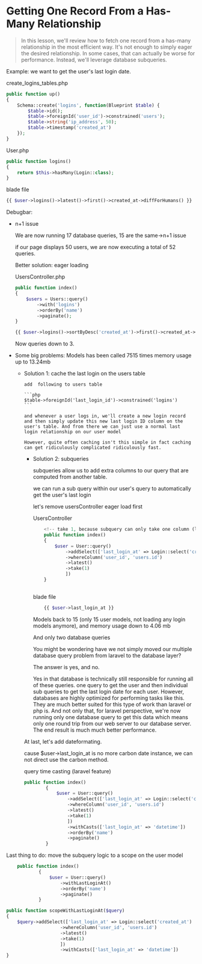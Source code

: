 # Getting One Record From a Has-Many Relationship

> In this lesson, we'll review how to fetch one record from a has-many relationship in the most efficient way. It's not enough to simply eager the desired relationship. In some cases, that can actually be worse for performance. Instead, we'll leverage database subqueries.

Example: we want to get the user's last login date.

create_logins_tables.php

```php
public function up()
{
    Schema::create('logins', function(Blueprint $table) {
        $table->id();
        $table->foreignId('user_id')->constrained('users');
        $table->string('ip_address', 50);
        $table->timestamp('created_at')
    });
}

```

User.php

```php
public function logins()
{
    return $this->hasMany(Login::class);
}
```

blade file

```php
{{ $user->logins()->latest()->first()->created_at->diffForHumans() }}
```

Debugbar:

- n+1 issue

    We are now running 17 database queries, 15 are the same->n+1 issue

    if our page displays 50 users, we are now executing a total of 52 queries.

    Better solution: eager loading

    UsersController.php

    ```php
    public function index()
    {
        $users = Users::query()
            ->with('logins')
            ->orderBy('name')
            ->paginate();
    }
    ```

    ```php
    {{ $user->logins()->sortByDesc('created_at')->first()->created_at->diffForHumans() }}
    ```

    Now queries down to 3.

- Some big problems: Models has been called 7515 times
  memory usage up to 13.24mb

  - Solution 1: cache the last login on the users table
  
        add  following to users table

        ```php
        $table->foreignId('last_login_id')->constrained('logins')
        ```

        and whenever a user logs in, we'll create a new login record and then simply update this new last login ID column on the user's table. And from there we can just use a normal last login relationship on our user model

        However, quite often caching isn't this simple in fact caching can get ridiculously complicated ridiculously fast.

    - Solution 2: subqueries
  
        subqueries allow us to add extra columns to our query that are computed from another table.

        we can run a sub query within our user's query to automatically get the user's last login

        let's remove usersController eager load first

        UsersController

        ```php
            <!-- take 1, because subquery can only take one column (limit 1)-->
            public function index()
            {
                $user = User::query()
                    ->addSelect(['last_login_at' => Login::select('created_at')
                    ->whereColumn('user_id', 'users.id')
                    ->latest()
                    ->take(1)
                    ])
            }
            
        ```

        blade file

        ```php
            {{ $user->last_login_at }}     
        ```

        Models back to 15 (only 15 user models, not loading any login models anymore), and memory usage down to 4.06 mb

        And only two database queries

        You might be wondering have we not simply moved our multiple database query problem from laravel to the database layer?

        The answer is yes, and no.

        Yes in that database is technically still responsible for running all of these queries. one query to get the user and then individual sub queries to get the last login date for each user. However, databases are highly optimized for performing tasks like this. They are much better suited for this type of work than laravel or php is. And not only that, for laravel perspective, we're now running only one database query to get this data which means only one round trip from our web server to our database server. The end result is much much better performance.

    At last, let's add dateformating.

    cause  $user->last_login_at is no more carbon date instance, we can not direct use the carbon method.

    query time casting (laravel feature)

    ```php
    public function index()
            {
                $user = User::query()
                    ->addSelect(['last_login_at' => Login::select('created_at')
                    ->whereColumn('user_id', 'users.id')
                    ->latest()
                    ->take(1)
                    ])
                    ->withCasts(['last_login_at' => 'datetime'])
                    ->orderBy('name')
                    ->paginate()
            }
    ```

Last thing to do: move the subquery logic to a scope on the user model

```php
    public function index()
            {
                $user = User::query()
                    ->withLastLoginAt()
                    ->orderBy('name')
                    ->paginate()
            }
```

```php
public function scopeWithLastLoginAt($query)
{
    $query->addSelect(['last_login_at' => Login::select('created_at')
                    ->whereColumn('user_id', 'users.id')
                    ->latest()
                    ->take(1)
                    ])
                    ->withCasts(['last_login_at' => 'datetime'])
}
```
